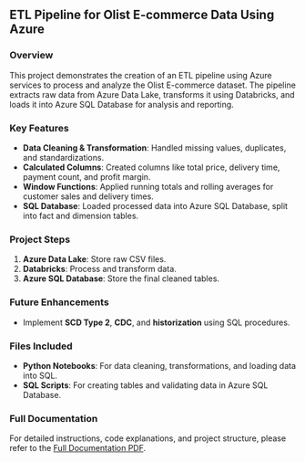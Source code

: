 ## ETL Pipeline for Olist E-commerce Data Using Azure

### Overview
This project demonstrates the creation of an ETL pipeline using Azure services to process and analyze the Olist E-commerce dataset. The pipeline extracts raw data from Azure Data Lake, transforms it using Databricks, and loads it into Azure SQL Database for analysis and reporting.

### Key Features
- **Data Cleaning & Transformation**: Handled missing values, duplicates, and standardizations.
- **Calculated Columns**: Created columns like total price, delivery time, payment count, and profit margin.
- **Window Functions**: Applied running totals and rolling averages for customer sales and delivery times.
- **SQL Database**: Loaded processed data into Azure SQL Database, split into fact and dimension tables.

### Project Steps
1. **Azure Data Lake**: Store raw CSV files.
2. **Databricks**: Process and transform data.
3. **Azure SQL Database**: Store the final cleaned tables.

### Future Enhancements
- Implement **SCD Type 2**, **CDC**, and **historization** using SQL procedures.

### Files Included
- **Python Notebooks**: For data cleaning, transformations, and loading data into SQL.
- **SQL Scripts**: For creating tables and validating data in Azure SQL Database.

### Full Documentation
For detailed instructions, code explanations, and project structure, please refer to the [Full Documentation PDF](doc.pdf).
